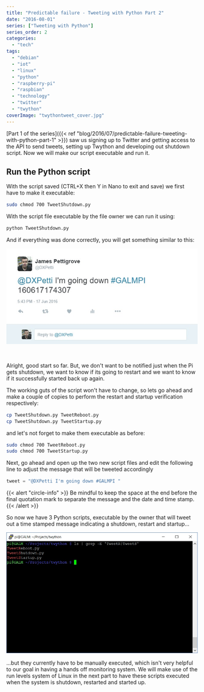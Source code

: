```yaml
---
title: "Predictable failure - Tweeting with Python Part 2"
date: "2016-08-01"
series: ["Tweeting with Python"]
series_order: 2
categories: 
  - "tech"
tags: 
  - "debian"
  - "iot"
  - "linux"
  - "python"
  - "raspberry-pi"
  - "raspbian"
  - "technology"
  - "twitter"
  - "twython"
coverImage: "twythontweet_cover.jpg"
---
```


[Part 1 of the series]({{< ref "blog/2016/07/predictable-failure-tweeting-with-python-part-1" >}}) saw us signing up to Twitter and getting access to the API to send tweets, setting up Twython and developing out shutdown script. Now we will make our script executable and run it.

## Run the Python script

With the script saved (CTRL+X then Y in Nano to exit and save) we first have to make it executable:

```bash
sudo chmod 700 TweetShutdown.py
```

With the script file executable by the file owner we can run it using:

```bash
python TweetShutdown.py
```

And if everything was done correctly, you will get something similar to this:

![](images/twythontweet1.jpg)

 

Alright, good start so far. But, we don't want to be notified just when the Pi gets shutdown, we want to know if its going to restart and we want to know if it successfully started back up again.

The working guts of the script won't have to change, so lets go ahead and make a couple of copies to perform the restart and startup verification respectively:

```bash
cp TweetShutdown.py TweetReboot.py
cp TweetShutdown.py TweetStartup.py
```

and let's not forget to make them executable as before:

```bash
sudo chmod 700 TweetReboot.py
sudo chmod 700 TweetStartup.py
```

Next, go ahead and open up the two new script files and edit the following line to adjust the message that will be tweeted accordingly

```python
tweet = "@DXPetti I'm going down #GALMPI "
```

{{< alert "circle-info" >}}
Be mindful to keep the space at the end before the final quotation mark to separate the message and the date and time stamp.
{{< /alert >}}

So now we have 3 Python scripts, executable by the owner that will tweet out a time stamped message indicating a shutdown, restart and startup...

![](images/twythontweet2.jpg)

...but they currently have to be manually executed, which isn't very helpful to our goal in having a hands off monitoring system. We will make use of the run levels system of Linux in the next part to have these scripts executed when the system is shutdown, restarted and started up.
